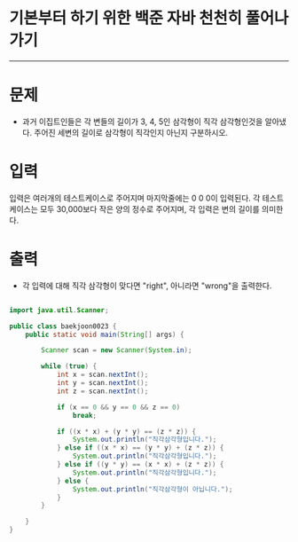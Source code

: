 # 기본부터 하기 위한 백준 자바 천천히 풀어나가기
--------------------------------------------

# 문제
 - 과거 이집트인들은 각 변들의 길이가 3, 4, 5인 삼각형이 직각 삼각형인것을 알아냈다. 주어진 세변의 길이로 삼각형이 직각인지 아닌지 구분하시오.
 
# 입력
 입력은 여러개의 테스트케이스로 주어지며 마지막줄에는 0 0 0이 입력된다. 각 테스트케이스는 모두 30,000보다 작은 양의 정수로 주어지며, 각 입력은 변의 길이를 의미한다.
# 출력
 - 각 입력에 대해 직각 삼각형이 맞다면 "right", 아니라면 "wrong"을 출력한다.
 
 
~~~java

import java.util.Scanner;

public class baekjoon0023 {
	public static void main(String[] args) {

		Scanner scan = new Scanner(System.in);

		while (true) {
			int x = scan.nextInt();
			int y = scan.nextInt();
			int z = scan.nextInt();

			if (x == 0 && y == 0 && z == 0)
				break;

			if ((x * x) + (y * y) == (z * z)) {
				System.out.println("직각삼각형입니다.");
			} else if ((x * x) == (y * y) + (z * z)) {
				System.out.println("직각삼각형입니다.");
			} else if ((y * y) == (x * x) + (z * z)) {
				System.out.println("직각삼각형입니다.");
			} else {
				System.out.println("직각삼각형이 아닙니다.");
			}
		}

	}
}
~~~